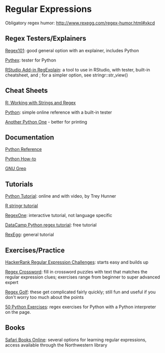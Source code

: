 # Regular Expressions

Obligatory regex humor: http://www.rexegg.com/regex-humor.html#xkcd


## Regex Testers/Explainers

[Regex101](https://regex101.com/): good general option with an explainer, includes Python

[Pythex](https://pythex.org/): tester for Python

[RStudio Add-in RegExplain](https://github.com/gadenbuie/regexplain): a tool to use in RStudio, with tester, built-in cheatsheet, and ; for a simpler option, see stringr::str_view()


## Cheat Sheets

[R: Working with Strings and Regex](https://github.com/rstudio/cheatsheets/raw/master/strings.pdf)

[Python](http://www.pyregex.com/): simple online reference with a built-in tester

[Another Python One](https://www.dataquest.io/blog/large_files/python-regular-expressions-cheat-sheet.pdf) - better for printing

## Documentation

[Python Reference](https://docs.python.org/3/library/re.html?highlight=regular%20expressions)

[Python How-to](https://docs.python.org/3/howto/regex.html#regex-howto)

[GNU Grep](https://www.gnu.org/software/grep/manual/grep.html)


## Tutorials

[Python Tutorial](https://pycon2016.regex.training/): online and with video, by Trey Hunner

[R stringr tutorial](http://r4ds.had.co.nz/strings.html)

[RegexOne](https://regexone.com/): interactive tutorial, not language specific

[DataCamp Python regex tutorial](https://www.datacamp.com/community/tutorials/python-regular-expression-tutorial): free tutorial

[RexEgg](https://www.rexegg.com/): general tutorial

## Exercises/Practice

[HackerRank Regular Expression Challenges](https://www.hackerrank.com/domains/regex): starts easy and builds up

[Regex Crossword](https://regexcrossword.com/): fill in crossword puzzles with text that matches the regular expression clues; exercises range from beginner to super advanced expert

[Regex Golf](https://alf.nu/RegexGolf): these get complicated fairly quickly; still fun and useful if you don't worry too much about the points

[50 Python Exercises](https://www.w3resource.com/python-exercises/re/): regex exercises for Python with a Python interpreter on the page.


## Books

[Safari Books Online](https://www-safaribooksonline-com.turing.library.northwestern.edu/search/?query=regular%20expressions): several options for learning regular expressions, access available through the Northwestern library


